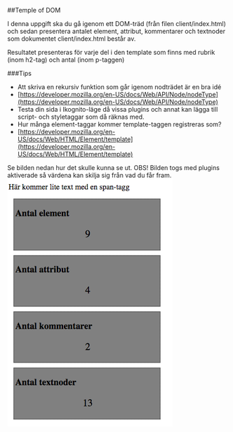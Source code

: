 ##Temple of DOM

I denna uppgift ska du gå igenom ett DOM-träd (från filen client/index.html) och sedan presentera antalet element, 
attribut, kommentarer och textnoder som dokumentet client/index.html består av. 

Resultatet presenteras för varje del i den template som finns med rubrik (inom h2-tag) och antal (inom p-taggen)

###Tips
* Att skriva en rekursiv funktion som går igenom nodträdet är en bra idé
* [https://developer.mozilla.org/en-US/docs/Web/API/Node/nodeType](https://developer.mozilla.org/en-US/docs/Web/API/Node/nodeType)
* Testa din sida i Ikognito-läge då vissa plugins och annat kan lägga till script- och styletaggar som då räknas med.
* Hur många element-taggar kommer template-taggen registreras som?
* [https://developer.mozilla.org/en-US/docs/Web/HTML/Element/template](https://developer.mozilla.org/en-US/docs/Web/HTML/Element/template)

Se bilden nedan hur det skulle kunna se ut. OBS! Bilden togs med plugins aktiverade så värdena kan skilja sig från vad du får fram.
![facit bild](client/facit.png)
